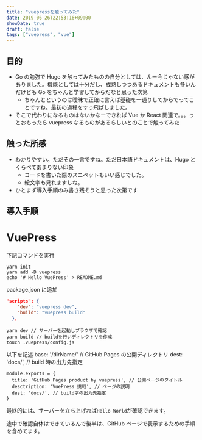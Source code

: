```yaml
---
title: "vuepressを触ってみた"
date: 2019-06-26T22:53:16+09:00
showDate: true
draft: false
tags: ["vuepress", "vue"]
---
```


## 目的

- Go の勉強で Hugo を触ってみたものの自分としては、んー今じゃない感がありました。機能としては十分だし、成熟しつつあるドキュメントも多いんだけども Go をちゃんと学習してからだなと思った次第
  - ちゃんとというのは曖昧で正確に言えば基礎を一通りしてからでってことですね。最初の過程をすっ飛ばしました。
- そこで代わりになるものはないかなーできれば Vue か React 関連で。。。っとおもったら vuepress なるものがあるらしいとのことで触ってみた

## 触った所感

- わかりやすい。ただその一言ですね。ただ日本語ドキュメントは、Hugo とくらべてあまりない印象
  - コードを書いた際のスニペットもいい感じでした。
  - 絵文字も見れますしね。
- ひとまず導入手順のみ書き残そうと思った次第です

## 導入手順

# VuePress

下記コマンドを実行

```
yarn init
yarn add -D vuepress
echo '# Hello VuePress' > README.md
```

package.json に追加

```json
"scripts": {
    "dev": "vuepress dev",
    "build": "vuepress build"
  },
```

```shell
yarn dev // サーバーを起動しブラウザで確認
yarn build // buildを行いディレクトリを作成
touch .vuepress/config.js
```

以下を記述
base: '/dirName/' // GitHub Pages の公開ディレクトリ
dest: 'docs/', // build 時の出力先指定

```
module.exports = {
  title: 'GitHub Pages product by vuepress', // 公開ページのタイトル
  desctription: 'VuePress 挑戦', // ページの説明
  dest: 'docs/', // build字の出力先指定
}
```

最終的には、サーバーを立ち上げれば`Hello World`が確認できます。

途中で確認自体はできているんで後半は、GitHub ページで表示するための手順を含めてます。
